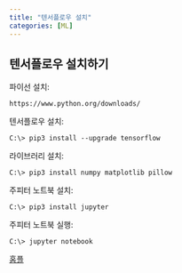 ```yaml
---
title: "텐서플로우 설치"
categories: [ML]
---
```


## 텐서플로우 설치하기 

파이선 설치:
``` 
https://www.python.org/downloads/
```

텐서플로우 설치:
```
C:\> pip3 install --upgrade tensorflow
```

라이브러리 설치:
```
C:\> pip3 install numpy matplotlib pillow
```

주피터 노트북 설치:
```
C:\> pip3 install jupyter
```

주피터 노트북 실행:
```
C:\> jupyter notebook
```



[홈플](http://hybrid.homeplus.co.kr/search/result.do?comm_query=%25EB%25B9%25BC%25EB%25BA%25B4%25EB%25A1%259C&search_preurl=http%3A%2F%2Fhybrid.homeplus.co.kr%2Fpromotion%2FeventDetail.do%3Fevent_id%3D2018110032%26gnb_type%3D04%26MT.ac%3DSpot_popup_BN%26wiselogDummy%3D "빼빼로")
